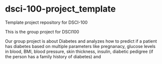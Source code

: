 # dsci-100-project_template
Template project repository for DSCI-100

This is the group project for DSCI100

Our group project is about Diabetes and analyzes how to predict if a patient has diabetes based on multiple parameters like pregnanacy, 
glucose levels in blood, BMI, blood pressure, skin thickness, insulin, diabetic pedigree (if the person has a family history of diabetes) and 

